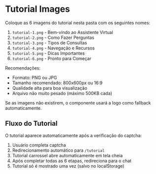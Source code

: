 # Tutorial Images

Coloque as 6 imagens do tutorial nesta pasta com os seguintes nomes:

1. `tutorial-1.png` - Bem-vindo ao Assistente Virtual
2. `tutorial-2.png` - Como Fazer Perguntas  
3. `tutorial-3.png` - Tipos de Consultas
4. `tutorial-4.png` - Navegação e Recursos
5. `tutorial-5.png` - Dicas Importantes
6. `tutorial-6.png` - Pronto para Começar

Recomendações:
- Formato: PNG ou JPG
- Tamanho recomendado: 800x600px ou 16:9
- Qualidade alta para boa visualização
- Arquivo não muito pesado (máximo 500KB cada)

Se as imagens não existirem, o componente usará a logo como fallback automaticamente.

## Fluxo do Tutorial

O tutorial aparece automaticamente após a verificação do captcha:
1. Usuário completa captcha
2. Redirecionamento automático para `/tutorial`
3. Tutorial carrossel abre automaticamente em tela cheia
4. Após completar todas as 6 etapas, redireciona para o chat
5. Tutorial só é mostrado uma vez (salvo no localStorage)